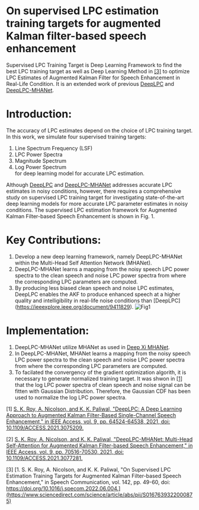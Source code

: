 # On supervised LPC estimation training targets for augmented Kalman filter-based speech enhancement

Supervised LPC Training Target is Deep Learning Framework to find the best LPC training target as well as Deep Learning Method in [[3]](https://www.sciencedirect.com/science/article/abs/pii/S0167639322000875) 
to optimize LPC Estimates of Augmented Kalman Filter for Speech Enhancement in Real-Life Condition. It is an extended work of previous [DeepLPC](https://ieeexplore.ieee.org/document/9411829) 
and [DeepLPC-MHANet](https://ieeexplore.ieee.org/document/9422809). 

# Introduction:
The accuracy of LPC estimates depend on the choice of LPC training target. In this work, we simulate four supervised training targets:
1. Line Spectrum Frequency (LSF)
2. LPC Power Spectra
3. Magnitude Spectrum
4. Log Power Spectrum  
for deep learning model for accurate LPC estimation.

Although [DeepLPC](https://ieeexplore.ieee.org/document/9411829) and [DeepLPC-MHANet](https://ieeexplore.ieee.org/document/9422809) addresses accurate LPC estimates in noisy conditions, however, there requires a comprehensive study on supervised LPC training target for investigating state-of-the-art deep learning models for more accurate LPC parameter estimates in noisy conditions. 
The supervised LPC estimation framework for Augmented Kalman Filter-based Speech Enhancement is shown in Fig. 1.

# Key Contributions: 

1. Develop a new deep learning framework, namely DeepLPC-MHANet within the Multi-Head Self Attention Network (MHANet). 
2. DeepLPC-MHANet learns a mapping from the noisy speech LPC power spectra to the clean speech and noise LPC power spectra from where the corresponding LPC parameters are computed. 
3. By producing less biased clean speech and noise LPC estimates, DeepLPC enables the AKF to produce enhanced speech at a higher quality and intelligibility in real-life noise conditions than [DeepLPC] (https://ieeexplore.ieee.org/document/9411829).
![Fig1](https://github.com/sujancseru/DeepLPC-MHANet/assets/130210435/703a40ea-768f-4270-8233-85bc3cc52d38)

# Implementation: 
1. DeepLPC-MHANet utilize MHANet as used in [Deep Xi MHANet](https://github.com/anicolson/DeepXi).
2. In DeepLPC-MHANet, MHANet learns a mapping from the noisy speech LPC power spectra to the clean speech and noise LPC power spectra from where the corresponding LPC parameters are computed.
3. To facilated the convergency of the gradient optimization algorith, it is necessary to generate normalized training target. It was shwon in [[1]](https://ieeexplore.ieee.org/document/9411829) that the log LPC power spectra of clean speech and noise signal can be fitten with Gaussian Distribution. Therefore, the Gaussian CDF has been used to normalize the log LPC power spectra. 



[1] [S. K. Roy, A. Nicolson, and K. K. Paliwal, "DeepLPC: A Deep Learning Approach to Augmented Kalman Filter-Based Single-Channel Speech Enhancement," in IEEE Access, vol. 9, pp. 64524-64538, 2021, doi: 10.1109/ACCESS.2021.3075209.](https://ieeexplore.ieee.org/document/9411829)

[2] [S. K. Roy, A. Nicolson, and K. K. Paliwal, "DeepLPC-MHANet: Multi-Head Self-Attention for Augmented Kalman Filter-based Speech Enhancement," in IEEE Access, vol. 9, pp. 70516-70530, 2021, doi: 10.1109/ACCESS.2021.3077281.](https://ieeexplore.ieee.org/document/9422809)

[3] [1.	S. K. Roy, A. Nicolson, and K. K. Paliwal, "On Supervised LPC Estimation Training Targets for Augmented Kalman Filter-based Speech Enhancement," in Speech Communication, vol. 142, pp. 49-60, doi: https://doi.org/10.1016/j.specom.2022.06.004.](https://www.sciencedirect.com/science/article/abs/pii/S0167639322000875)


